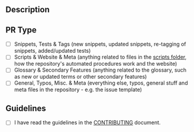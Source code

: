 <!-- Use a descriptive title, prefix it with [FIX], [FEATURE] or [ENHANCEMENT] if applicable (use only one) -->

## Description
<!-- Write a detailed description of your changes/additions here -->
<!-- If your PR resolves an issue, please state "Resolves #(issue number)" to help maintainers process it faster -->
<!-- If you think your PR will cause breaking changes, require changes in the documentation etc, please be so kind as to explain what, where and how -->

## PR Type
- [ ] Snippets, Tests & Tags (new snippets, updated snippets, re-tagging of snippets, added/updated tests)
- [ ] Scripts & Website & Meta (anything related to files in the [scripts folder](https://github.com/30-seconds/30-seconds-of-code/tree/master/scripts), how the repository's automated procedures work and the website)
- [ ] Glossary & Secondary Features (anything related to the glossary, such as new or updated terms or other secondary features)
- [ ] General, Typos, Misc. & Meta (everything else, typos, general stuff and meta files in the repository - e.g. the issue template)

## Guidelines
- [ ] I have read the guidelines in the [CONTRIBUTING](https://github.com/30-seconds/30-seconds-of-code/blob/master/CONTRIBUTING.md) document.
